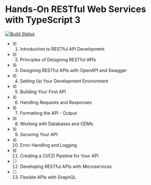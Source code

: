 # Hands-On RESTful Web Services with TypeScript 3

[![Build Status](https://travis-ci.org/shnjtk/hands-on-restful-web-services-with-typescript3.svg?branch=master)](https://travis-ci.org/shnjtk/hands-on-restful-web-services-with-typescript3)

- [x] 1. Introduction to RESTful API Development
- [x] 2. Principles of Designing RESTful APIs
- [x] 3. Designing RESTful APIs with OpenAPI and Swagger
- [x] 4. Setting Up Your Development Environment
- [x] 5. Building Your First API
- [x] 6. Handling Requests and Responses
- [x] 7. Formatting the API - Output
- [x] 8. Working with Databases and ODMs
- [x] 9. Securing Your API
- [x] 10. Error Handling and Logging
- [x] 11. Creating a CI/CD Pipeline for Your API
- [ ] 12. Developing RESTful APIs with Microservices
- [ ] 13. Flexible APIs with GraphQL
